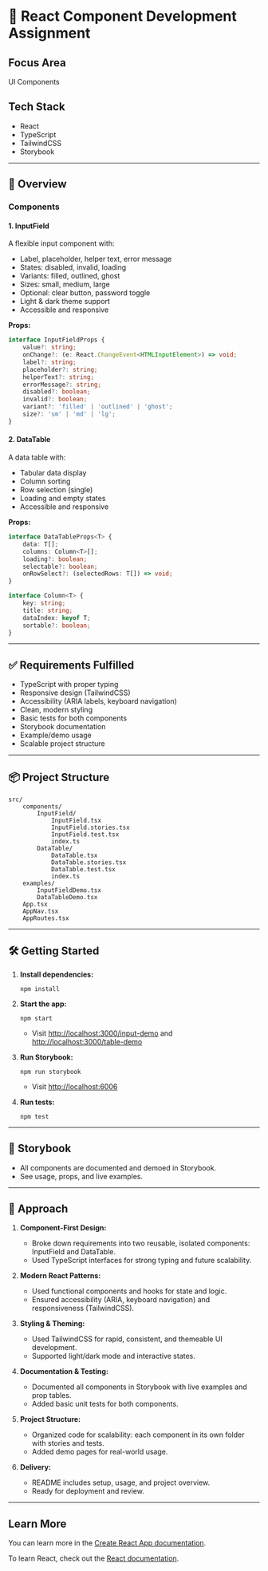 # 🎨 React Component Development Assignment

## Focus Area
UI Components

## Tech Stack
- React
- TypeScript
- TailwindCSS
- Storybook

---

## 🚀 Overview

### Components

#### 1. InputField
A flexible input component with:
- Label, placeholder, helper text, error message
- States: disabled, invalid, loading
- Variants: filled, outlined, ghost
- Sizes: small, medium, large
- Optional: clear button, password toggle
- Light & dark theme support
- Accessible and responsive

**Props:**
```ts
interface InputFieldProps {
	value?: string;
	onChange?: (e: React.ChangeEvent<HTMLInputElement>) => void;
	label?: string;
	placeholder?: string;
	helperText?: string;
	errorMessage?: string;
	disabled?: boolean;
	invalid?: boolean;
	variant?: 'filled' | 'outlined' | 'ghost';
	size?: 'sm' | 'md' | 'lg';
}
```

#### 2. DataTable
A data table with:
- Tabular data display
- Column sorting
- Row selection (single)
- Loading and empty states
- Accessible and responsive

**Props:**
```ts
interface DataTableProps<T> {
	data: T[];
	columns: Column<T>[];
	loading?: boolean;
	selectable?: boolean;
	onRowSelect?: (selectedRows: T[]) => void;
}

interface Column<T> {
	key: string;
	title: string;
	dataIndex: keyof T;
	sortable?: boolean;
}
```

---

## ✅ Requirements Fulfilled
- TypeScript with proper typing
- Responsive design (TailwindCSS)
- Accessibility (ARIA labels, keyboard navigation)
- Clean, modern styling
- Basic tests for both components
- Storybook documentation
- Example/demo usage
- Scalable project structure

---

## 📦 Project Structure
```
src/
	components/
		InputField/
			InputField.tsx
			InputField.stories.tsx
			InputField.test.tsx
			index.ts
		DataTable/
			DataTable.tsx
			DataTable.stories.tsx
			DataTable.test.tsx
			index.ts
	examples/
		InputFieldDemo.tsx
		DataTableDemo.tsx
	App.tsx
	AppNav.tsx
	AppRoutes.tsx
```

---

## 🛠️ Getting Started

1. **Install dependencies:**
	 ```
	 npm install
	 ```
2. **Start the app:**
	 ```
	 npm start
	 ```
	 - Visit [http://localhost:3000/input-demo](http://localhost:3000/input-demo) and [http://localhost:3000/table-demo](http://localhost:3000/table-demo)

3. **Run Storybook:**
	 ```
	 npm run storybook
	 ```
	 - Visit [http://localhost:6006](http://localhost:6006)

4. **Run tests:**
	 ```
	 npm test
	 ```

---

## 📘 Storybook
- All components are documented and demoed in Storybook.
- See usage, props, and live examples.

---

## 🧠 Approach

1. **Component-First Design:**
	- Broke down requirements into two reusable, isolated components: InputField and DataTable.
	- Used TypeScript interfaces for strong typing and future scalability.

2. **Modern React Patterns:**
	- Used functional components and hooks for state and logic.
	- Ensured accessibility (ARIA, keyboard navigation) and responsiveness (TailwindCSS).

3. **Styling & Theming:**
	- Used TailwindCSS for rapid, consistent, and themeable UI development.
	- Supported light/dark mode and interactive states.

4. **Documentation & Testing:**
	- Documented all components in Storybook with live examples and prop tables.
	- Added basic unit tests for both components.

5. **Project Structure:**
	- Organized code for scalability: each component in its own folder with stories and tests.
	- Added demo pages for real-world usage.

6. **Delivery:**
	- README includes setup, usage, and project overview.
	- Ready for deployment and review.

---

## Learn More

You can learn more in the [Create React App documentation](https://facebook.github.io/create-react-app/docs/getting-started).

To learn React, check out the [React documentation](https://reactjs.org/).
